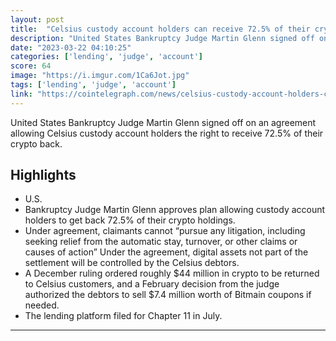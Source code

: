 ```yaml
---
layout: post
title:  "Celsius custody account holders can receive 72.5% of their crypto, says bankruptcy judge"
description: "United States Bankruptcy Judge Martin Glenn signed off on an agreement allowing Celsius custody account holders the right to receive 72.5% of their crypto back."
date: "2023-03-22 04:10:25"
categories: ['lending', 'judge', 'account']
score: 64
image: "https://i.imgur.com/1Ca6Jot.jpg"
tags: ['lending', 'judge', 'account']
link: "https://cointelegraph.com/news/celsius-custody-account-holders-can-receive-72-5-of-their-crypto-says-bankruptcy-judge"
---
```


United States Bankruptcy Judge Martin Glenn signed off on an agreement allowing Celsius custody account holders the right to receive 72.5% of their crypto back.

## Highlights

- U.S.
- Bankruptcy Judge Martin Glenn approves plan allowing custody account holders to get back 72.5% of their crypto holdings.
- Under agreement, claimants cannot “pursue any litigation, including seeking relief from the automatic stay, turnover, or other claims or causes of action” Under the agreement, digital assets not part of the settlement will be controlled by the Celsius debtors.
- A December ruling ordered roughly $44 million in crypto to be returned to Celsius customers, and a February decision from the judge authorized the debtors to sell $7.4 million worth of Bitmain coupons if needed.
- The lending platform filed for Chapter 11 in July.

---
